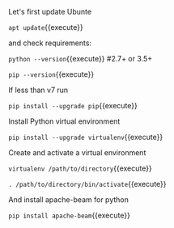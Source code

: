 Let's first update Ubunte

`apt update`{{execute}}

and check requirements:

`python --version`{{execute}}      #2.7+ or 3.5+

`pip --version`{{execute}}

If less than v7 run

`pip install --upgrade pip`{{execute}}

Install Python virtual environment

`pip install --upgrade virtualenv`{{execute}}

Create and activate a virtual environment

`virtualenv /path/to/directory`{{execute}}

`. /path/to/directory/bin/activate`{{execute}}

And install apache-beam for python

`pip install apache-beam`{{execute}}



